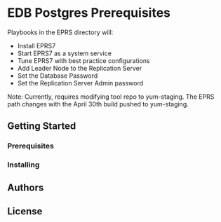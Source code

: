 # EDB Postgres Prerequisites

Playbooks in the EPRS directory will: 

* Install EPRS7  
* Start EPRS7 as a system service 
* Tune EPRS7 with best practice configurations
* Add Leader Node to the Replication Server 
* Set the Database Password 
* Set the Replication Server Admin password 
 

Note: Currently, requires modifying tool repo to yum-staging. The EPRS path changes with the April 30th build pushed to yum-staging. 

## Getting Started

### Prerequisites


### Installing


## Authors


## License



